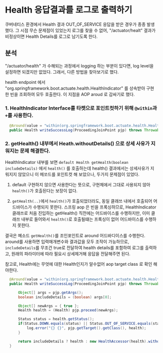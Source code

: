 
# Health 응답결과를 로그로 출력하기

쿠버네티스 환경에서 Health 결과 OUT_OF_SERVICE 응답을 받은 경우가 종종 발생했다. 그 시점 무슨 문제점이 있었는지 로그를 찾을 수 없어, "/actuator/healt" 결과가 비정상이면 Health Details를 로그로 남기도록 한다.

## 분석

"/actuator/health" 가 수해되는 과정에서 logging 하는 부분이 있다면, log level을 설정하면 되겠지만 없었다.
그래서, 다른 방법을 찾아보기로 했다.

health endpoint 에서 "org.springframework.boot.actuate.health.HealthIndicator" 를 상속받아 구현한 빈을 조회하여 모두 호출한다. 이 지점을 AOP aroud 로 감싸기로 했다.

### 1. HealthIndicator Interface를 타켓으로 포인트컷하기 위해 `@within`과 `+`를 사용한다.

  ```java
    @Around(value = "within(org.springframework.boot.actuate.health.HealthIndicator+) && execution(* getHealth(..))")
    public Health writeSuccessLog(ProceedingJoinPoint pjp) throws Throwable {
  ```

### 2. getHealth() 내부에서 Heath.withoutDetails() 으로 상세 사유가 지워지는 문제 해결한다.

HealthIndicator 내부를 보면 `default Health getHealth(boolean includeDetails)` 에서 `health()` 를 호출하는데 health() 결과에서는 상세사유가 지워지지 않았으니 이 메쏘드를 포인트컷 해 보았으나, 두가지 문제점이 있었다.

1. default 구현하지 않으면 사용한다는 뜻으로, 구현체에서 그대로 사용되지 않아 `health()`가 호출된다는 보장이 없다.

2. `getHealth(..)`에서 `health()`가 호출되었더라도, 동일 클래쓰 내에서 호출되어 어드바이스가 수행되지 못한다. 스프링 aop 은 빈을 프록싱하므로, HealthIndicator 클래쓰로 처음 진입하는 getHealth() 직전에는 어드바이스를 수행하지만, 이미 클래쓰 내부로 들어와서 `health()`로 호출될떄는 프록싱이 없어 어드바이스를 수행하지 못한다.

결국은 몌소드 `getHealth()`를 조인포인트로 around 어드바디이스를 수행한다. around를 사용하면 입력매개변수와 결과값을 모두 조작이 가능하므로, `includeDetails`를 무조건 true로 전달하여 health details를 포함하여 로그를 출력하고, 원래의 파라미터에 따라 필요시 상세제거해 응답을 전달해주면 된다.

참고로, Health에는 무엇에 대한 Health인지가 알수없어 aop target class 로 확인 해야한다.

  ```java
    @Around(value = "within(org.springframework.boot.actuate.health.HealthIndicator+) && execution(* getHealth(..))")
    public Health writeSuccessLog(ProceedingJoinPoint pjp) throws Throwable {

        Object[] args = pjp.getArgs();
        boolean includeDetails = (boolean) args[0];

        Object[] newArgs = { true };
        Health health = (Health) pjp.proceed(newArgs);

        Status status = health.getStatus();
        if(Status.DOWN.equals(status) || Status.OUT_OF_SERVICE.equals(status)) {
            log.error("{} {}", pjp.getTarget().getClass(), health);
        }

        return includeDetails ? health : new HealthAccessor(health).withoutDetails();
    }
  ````
